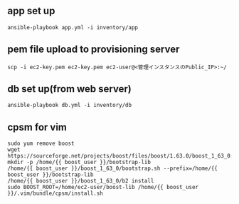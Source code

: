 ## app set up
```
ansible-playbook app.yml -i inventory/app
```

## pem file upload to provisioning server
```
scp -i ec2-key.pem ec2-key.pem ec2-user@<管理インスタンスのPublic_IP>:~/
```

## db set up(from web server)
```
ansible-playbook db.yml -i inventory/db
```

## cpsm for vim
```
sudo yum remove boost
wget https://sourceforge.net/projects/boost/files/boost/1.63.0/boost_1_63_0.zip
mkdir -p /home/{{ boost_user }}/bootstrap-lib
/home/{{ boost_user }}/boost_1_63_0/bootstrap.sh --prefix=/home/{{ boost_user }}/bootstrap-lib
/home/{{ boost_user }}/boost_1_63_0/b2 install
sudo BOOST_ROOT=/home/ec2-user/boost-lib /home/{{ boost_user }}/.vim/bundle/cpsm/install.sh
```
